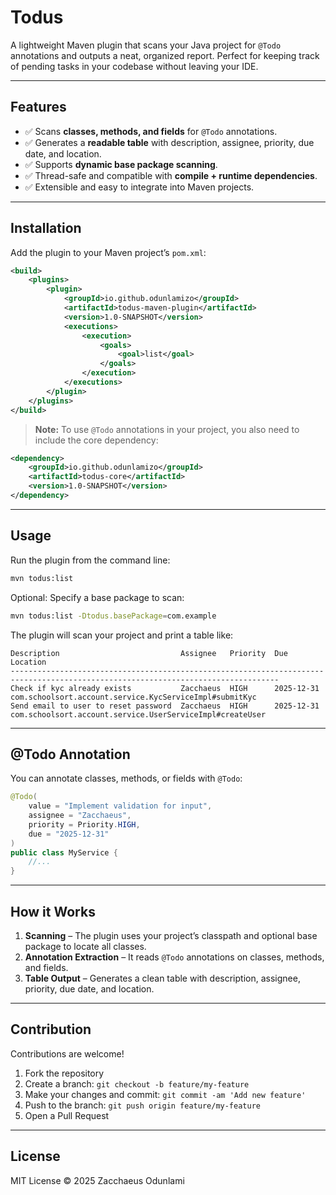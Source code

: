 # Todus

A lightweight Maven plugin that scans your Java project for `@Todo` annotations and outputs a neat, organized report. Perfect for keeping track of pending tasks in your codebase without leaving your IDE.

---

## Features

* ✅ Scans **classes, methods, and fields** for `@Todo` annotations.
* ✅ Generates a **readable table** with description, assignee, priority, due date, and location.
* ✅ Supports **dynamic base package scanning**.
* ✅ Thread-safe and compatible with **compile + runtime dependencies**.
* ✅ Extensible and easy to integrate into Maven projects.

---

## Installation

Add the plugin to your Maven project’s `pom.xml`:

```xml
<build>
    <plugins>
        <plugin>
            <groupId>io.github.odunlamizo</groupId>
            <artifactId>todus-maven-plugin</artifactId>
            <version>1.0-SNAPSHOT</version>
            <executions>
                <execution>
                    <goals>
                        <goal>list</goal>
                    </goals>
                </execution>
            </executions>
        </plugin>
    </plugins>
</build>
```

> **Note:** To use `@Todo` annotations in your project, you also need to include the core dependency:

```xml
<dependency>
    <groupId>io.github.odunlamizo</groupId>
    <artifactId>todus-core</artifactId>
    <version>1.0-SNAPSHOT</version>
</dependency>
```

---

## Usage

Run the plugin from the command line:

```bash
mvn todus:list
```

Optional: Specify a base package to scan:

```bash
mvn todus:list -Dtodus.basePackage=com.example
```

The plugin will scan your project and print a table like:

```
Description                           Assignee   Priority  Due         Location
----------------------------------------------------------------------------------------------------------------------------------
Check if kyc already exists           Zacchaeus  HIGH      2025-12-31  com.schoolsort.account.service.KycServiceImpl#submitKyc
Send email to user to reset password  Zacchaeus  HIGH      2025-12-31  com.schoolsort.account.service.UserServiceImpl#createUser
```

---

## @Todo Annotation

You can annotate classes, methods, or fields with `@Todo`:

```java
@Todo(
    value = "Implement validation for input",
    assignee = "Zacchaeus",
    priority = Priority.HIGH,
    due = "2025-12-31"
)
public class MyService {
    //...
}
```

---

## How it Works

1. **Scanning** – The plugin uses your project’s classpath and optional base package to locate all classes.
2. **Annotation Extraction** – It reads `@Todo` annotations on classes, methods, and fields.
3. **Table Output** – Generates a clean table with description, assignee, priority, due date, and location.

---

## Contribution

Contributions are welcome!

1. Fork the repository
2. Create a branch: `git checkout -b feature/my-feature`
3. Make your changes and commit: `git commit -am 'Add new feature'`
4. Push to the branch: `git push origin feature/my-feature`
5. Open a Pull Request

---

## License

MIT License © 2025 Zacchaeus Odunlami
